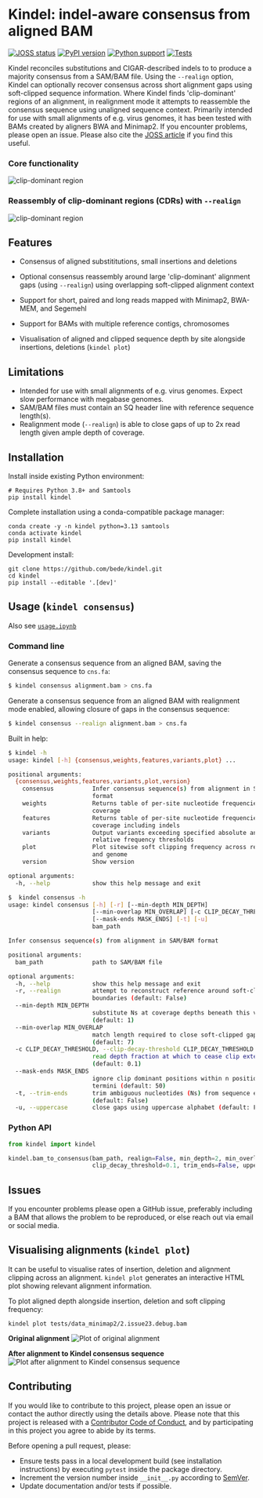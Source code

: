 # Kindel: indel-aware consensus from aligned BAM

[![JOSS status](http://joss.theoj.org/papers/117efd1fc35bb2011311f73d3fa0b545/status.svg)](http://joss.theoj.org/papers/117efd1fc35bb2011311f73d3fa0b545) [![PyPI version](https://img.shields.io/pypi/v/kindel)](https://pypi.org/project/kindel/) [![Python support](https://img.shields.io/badge/python-3.8%20|%203.13-blue)]() [![Tests](https://github.com/bede/kindel/actions/workflows/test.yml/badge.svg)](https://github.com/bede/kindel/actions/workflows/test.yml)


Kindel reconciles substitutions and CIGAR-described indels to to produce a majority consensus from a SAM/BAM file. Using the `--realign` option, Kindel can optionally recover consensus across short alignment gaps using soft-clipped sequence information. Where Kindel finds 'clip-dominant' regions of an alignment, in realignment mode it attempts to reassemble the consensus sequence using unaligned sequence context. Primarily intended for use with small alignments of e.g. virus genomes, it has been tested with BAMs created by aligners BWA and Minimap2. If you encounter problems, please open an issue. Please also cite the [JOSS article](http://joss.theoj.org/papers/117efd1fc35bb2011311f73d3fa0b545) if you find this useful.



### Core functionality

![clip-dominant region](kindelflow.png)



### Reassembly of clip-dominant regions (CDRs) with `--realign`

![clip-dominant region](cdrs.png)


## Features

- Consensus of aligned substititutions, small insertions and deletions

- Optional consensus reassembly around large 'clip-dominant' alignment gaps (using `--realign`) using overlapping soft-clipped alignment context

- Support for short, paired and long reads mapped with Minimap2, BWA-MEM, and Segemehl

- Support for BAMs with multiple reference contigs, chromosomes

- Visualisation of aligned and clipped sequence depth by site alongside insertions, deletions (`kindel plot`)

  



## Limitations

- Intended for use with small alignments of e.g. virus genomes. Expect slow performance with megabase genomes.
- SAM/BAM files must contain an SQ header line with reference sequence length(s).
- Realignment mode (`--realign`) is able to close gaps of up to 2x read length given ample depth of coverage.



## Installation

Install inside existing Python environment:

```shell
# Requires Python 3.8+ and Samtools
pip install kindel
```
Complete installation using a conda-compatible package manager:

```
conda create -y -n kindel python=3.13 samtools
conda activate kindel
pip install kindel
```

Development install:

```
git clone https://github.com/bede/kindel.git
cd kindel
pip install --editable '.[dev]'
```



## Usage (`kindel consensus`)

Also see [`usage.ipynb`](usage.ipynb)



### Command line

Generate a consensus sequence from an aligned BAM, saving the consensus sequence to `cns.fa`:

```bash
$ kindel consensus alignment.bam > cns.fa
```


Generate a consensus sequence from an aligned BAM with realignment mode enabled, allowing closure of gaps in the consensus sequence:

```bash
$ kindel consensus --realign alignment.bam > cns.fa
```

Built in help:

```bash
$ kindel -h
usage: kindel [-h] {consensus,weights,features,variants,plot} ...

positional arguments:
  {consensus,weights,features,variants,plot,version}
    consensus           Infer consensus sequence(s) from alignment in SAM/BAM
                        format
    weights             Returns table of per-site nucleotide frequencies and
                        coverage
    features            Returns table of per-site nucleotide frequencies and
                        coverage including indels
    variants            Output variants exceeding specified absolute and
                        relative frequency thresholds
    plot                Plot sitewise soft clipping frequency across reference
                        and genome
    version             Show version

optional arguments:
  -h, --help            show this help message and exit

```

```bash
$  kindel consensus -h
usage: kindel consensus [-h] [-r] [--min-depth MIN_DEPTH]
                        [--min-overlap MIN_OVERLAP] [-c CLIP_DECAY_THRESHOLD]
                        [--mask-ends MASK_ENDS] [-t] [-u]
                        bam_path

Infer consensus sequence(s) from alignment in SAM/BAM format

positional arguments:
  bam_path              path to SAM/BAM file

optional arguments:
  -h, --help            show this help message and exit
  -r, --realign         attempt to reconstruct reference around soft-clip
                        boundaries (default: False)
  --min-depth MIN_DEPTH
                        substitute Ns at coverage depths beneath this value
                        (default: 1)
  --min-overlap MIN_OVERLAP
                        match length required to close soft-clipped gaps
                        (default: 7)
  -c CLIP_DECAY_THRESHOLD, --clip-decay-threshold CLIP_DECAY_THRESHOLD
                        read depth fraction at which to cease clip extension
                        (default: 0.1)
  --mask-ends MASK_ENDS
                        ignore clip dominant positions within n positions of
                        termini (default: 50)
  -t, --trim-ends       trim ambiguous nucleotides (Ns) from sequence ends
                        (default: False)
  -u, --uppercase       close gaps using uppercase alphabet (default: False)
```



### Python API

```python
from kindel import kindel

kindel.bam_to_consensus(bam_path, realign=False, min_depth=2, min_overlap=7,
                        clip_decay_threshold=0.1, trim_ends=False, uppercase=False)
```



## Issues

If you encounter problems please open a GitHub issue, preferably including a BAM that allows the problem to be reproduced, or else reach out via email or social media.



## Visualising alignments (`kindel plot`)

It can be useful to visualise rates of insertion, deletion and alignment clipping across an alignment. `kindel plot` generates an interactive HTML plot showing relevant alignment information.

To plot aligned depth alongside insertion, deletion and soft clipping frequency:

```
kindel plot tests/data_minimap2/2.issue23.debug.bam
```


**Original alignment**
![Plot of original alignment](plot-before.png)

**After alignment to Kindel consensus sequence**
![Plot after alignment to Kindel consensus sequence](plot-after.png)



## Contributing

If you would like to contribute to this project, please open an issue or contact the author directly using the details above. Please note that this project is released with a [Contributor Code of Conduct](https://github.com/statsmaths/kerasR/blob/master/CONDUCT.md), and by participating in this project you agree to abide by its terms.

Before opening a pull request, please:

- Ensure tests pass in a local development build (see installation instructions) by executing `pytest` inside the package directory.
- Increment the version number inside `__init__.py` according to [SemVer](http://semver.org/).
- Update documentation and/or tests if possible.